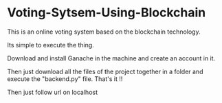 # Voting-Sytsem-Using-Blockchain

This is an online voting system based on the blockchain technology.

Its simple to execute the thing. 

Download and install Ganache in the machine and create an account in it.

Then just download all the files of the project together in a folder and execute the "backend.py" file. That's it !!

Then just follow url on localhost

